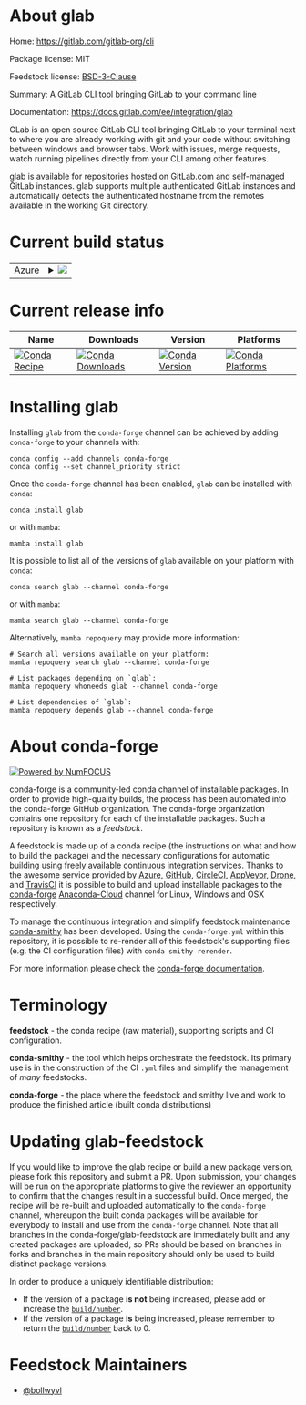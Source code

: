 About glab
==========

Home: https://gitlab.com/gitlab-org/cli

Package license: MIT

Feedstock license: [BSD-3-Clause](https://github.com/conda-forge/glab-feedstock/blob/main/LICENSE.txt)

Summary: A GitLab CLI tool bringing GitLab to your command line

Documentation: https://docs.gitlab.com/ee/integration/glab

GLab is an open source GitLab CLI tool bringing GitLab to your terminal next
to where you are already working with git and your code without switching
between windows and browser tabs. Work with issues, merge requests, watch
running pipelines directly from your CLI among other features.

glab is available for repositories hosted on GitLab.com and self-managed
GitLab instances. glab supports multiple authenticated GitLab instances and
automatically detects the authenticated hostname from the remotes available
in the working Git directory.

Current build status
====================


<table>
    
  <tr>
    <td>Azure</td>
    <td>
      <details>
        <summary>
          <a href="https://dev.azure.com/conda-forge/feedstock-builds/_build/latest?definitionId=18567&branchName=main">
            <img src="https://dev.azure.com/conda-forge/feedstock-builds/_apis/build/status/glab-feedstock?branchName=main">
          </a>
        </summary>
        <table>
          <thead><tr><th>Variant</th><th>Status</th></tr></thead>
          <tbody><tr>
              <td>linux_64</td>
              <td>
                <a href="https://dev.azure.com/conda-forge/feedstock-builds/_build/latest?definitionId=18567&branchName=main">
                  <img src="https://dev.azure.com/conda-forge/feedstock-builds/_apis/build/status/glab-feedstock?branchName=main&jobName=linux&configuration=linux%20linux_64_" alt="variant">
                </a>
              </td>
            </tr><tr>
              <td>osx_64</td>
              <td>
                <a href="https://dev.azure.com/conda-forge/feedstock-builds/_build/latest?definitionId=18567&branchName=main">
                  <img src="https://dev.azure.com/conda-forge/feedstock-builds/_apis/build/status/glab-feedstock?branchName=main&jobName=osx&configuration=osx%20osx_64_" alt="variant">
                </a>
              </td>
            </tr><tr>
              <td>win_64</td>
              <td>
                <a href="https://dev.azure.com/conda-forge/feedstock-builds/_build/latest?definitionId=18567&branchName=main">
                  <img src="https://dev.azure.com/conda-forge/feedstock-builds/_apis/build/status/glab-feedstock?branchName=main&jobName=win&configuration=win%20win_64_" alt="variant">
                </a>
              </td>
            </tr>
          </tbody>
        </table>
      </details>
    </td>
  </tr>
</table>

Current release info
====================

| Name | Downloads | Version | Platforms |
| --- | --- | --- | --- |
| [![Conda Recipe](https://img.shields.io/badge/recipe-glab-green.svg)](https://anaconda.org/conda-forge/glab) | [![Conda Downloads](https://img.shields.io/conda/dn/conda-forge/glab.svg)](https://anaconda.org/conda-forge/glab) | [![Conda Version](https://img.shields.io/conda/vn/conda-forge/glab.svg)](https://anaconda.org/conda-forge/glab) | [![Conda Platforms](https://img.shields.io/conda/pn/conda-forge/glab.svg)](https://anaconda.org/conda-forge/glab) |

Installing glab
===============

Installing `glab` from the `conda-forge` channel can be achieved by adding `conda-forge` to your channels with:

```
conda config --add channels conda-forge
conda config --set channel_priority strict
```

Once the `conda-forge` channel has been enabled, `glab` can be installed with `conda`:

```
conda install glab
```

or with `mamba`:

```
mamba install glab
```

It is possible to list all of the versions of `glab` available on your platform with `conda`:

```
conda search glab --channel conda-forge
```

or with `mamba`:

```
mamba search glab --channel conda-forge
```

Alternatively, `mamba repoquery` may provide more information:

```
# Search all versions available on your platform:
mamba repoquery search glab --channel conda-forge

# List packages depending on `glab`:
mamba repoquery whoneeds glab --channel conda-forge

# List dependencies of `glab`:
mamba repoquery depends glab --channel conda-forge
```


About conda-forge
=================

[![Powered by
NumFOCUS](https://img.shields.io/badge/powered%20by-NumFOCUS-orange.svg?style=flat&colorA=E1523D&colorB=007D8A)](https://numfocus.org)

conda-forge is a community-led conda channel of installable packages.
In order to provide high-quality builds, the process has been automated into the
conda-forge GitHub organization. The conda-forge organization contains one repository
for each of the installable packages. Such a repository is known as a *feedstock*.

A feedstock is made up of a conda recipe (the instructions on what and how to build
the package) and the necessary configurations for automatic building using freely
available continuous integration services. Thanks to the awesome service provided by
[Azure](https://azure.microsoft.com/en-us/services/devops/), [GitHub](https://github.com/),
[CircleCI](https://circleci.com/), [AppVeyor](https://www.appveyor.com/),
[Drone](https://cloud.drone.io/welcome), and [TravisCI](https://travis-ci.com/)
it is possible to build and upload installable packages to the
[conda-forge](https://anaconda.org/conda-forge) [Anaconda-Cloud](https://anaconda.org/)
channel for Linux, Windows and OSX respectively.

To manage the continuous integration and simplify feedstock maintenance
[conda-smithy](https://github.com/conda-forge/conda-smithy) has been developed.
Using the ``conda-forge.yml`` within this repository, it is possible to re-render all of
this feedstock's supporting files (e.g. the CI configuration files) with ``conda smithy rerender``.

For more information please check the [conda-forge documentation](https://conda-forge.org/docs/).

Terminology
===========

**feedstock** - the conda recipe (raw material), supporting scripts and CI configuration.

**conda-smithy** - the tool which helps orchestrate the feedstock.
                   Its primary use is in the construction of the CI ``.yml`` files
                   and simplify the management of *many* feedstocks.

**conda-forge** - the place where the feedstock and smithy live and work to
                  produce the finished article (built conda distributions)


Updating glab-feedstock
=======================

If you would like to improve the glab recipe or build a new
package version, please fork this repository and submit a PR. Upon submission,
your changes will be run on the appropriate platforms to give the reviewer an
opportunity to confirm that the changes result in a successful build. Once
merged, the recipe will be re-built and uploaded automatically to the
`conda-forge` channel, whereupon the built conda packages will be available for
everybody to install and use from the `conda-forge` channel.
Note that all branches in the conda-forge/glab-feedstock are
immediately built and any created packages are uploaded, so PRs should be based
on branches in forks and branches in the main repository should only be used to
build distinct package versions.

In order to produce a uniquely identifiable distribution:
 * If the version of a package **is not** being increased, please add or increase
   the [``build/number``](https://docs.conda.io/projects/conda-build/en/latest/resources/define-metadata.html#build-number-and-string).
 * If the version of a package **is** being increased, please remember to return
   the [``build/number``](https://docs.conda.io/projects/conda-build/en/latest/resources/define-metadata.html#build-number-and-string)
   back to 0.

Feedstock Maintainers
=====================

* [@bollwyvl](https://github.com/bollwyvl/)


